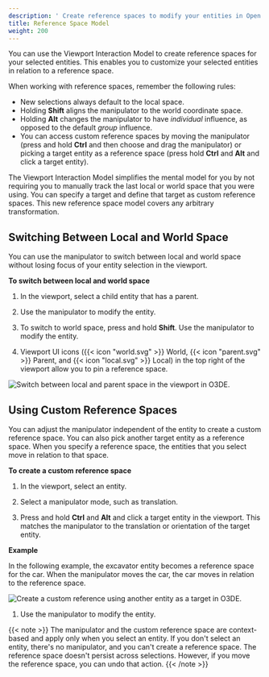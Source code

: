 ```yaml
---
description: ' Create reference spaces to modify your entities in Open 3D Engine. '
title: Reference Space Model
weight: 200
---
```


You can use the Viewport Interaction Model to create reference spaces for your selected entities. This enables you to customize your selected entities in relation to a reference space.

When working with reference spaces, remember the following rules:
+ New selections always default to the local space.
+ Holding **Shift** aligns the manipulator to the world coordinate space.
+ Holding **Alt** changes the manipulator to have _individual_ influence, as opposed to the default _group_ influence.
+ You can access custom reference spaces by moving the manipulator (press and hold **Ctrl** and then choose and drag the manipulator) or picking a target entity as a reference space (press hold **Ctrl** and **Alt** and click a target entity).

The Viewport Interaction Model simplifies the mental model for you by not requiring you to manually track the last local or world space that you were using. You can specify a target and define that target as custom reference spaces. This new reference space model covers any arbitrary transformation.

## Switching Between Local and World Space 

You can use the manipulator to switch between local and world space without losing focus of your entity selection in the viewport.

**To switch between local and world space**

1. In the viewport, select a child entity that has a parent.

1. Use the manipulator to modify the entity.

1. To switch to world space, press and hold **Shift**. Use the manipulator to modify the entity.

1. Viewport UI icons ({{< icon "world.svg" >}} World, {{< icon "parent.svg" >}} Parent, and {{< icon "local.svg" >}} Local) in the top right of the viewport allow you to pin a reference space.

![Switch between local and parent space in the viewport in O3DE.](/images/user-guide/viewportinteractionmodel/viewport-selection-model-1.gif)

## Using Custom Reference Spaces 

You can adjust the manipulator independent of the entity to create a custom reference space. You can also pick another target entity as a reference space. When you specify a reference space, the entities that you select move in relation to that space.

**To create a custom reference space**

1. In the viewport, select an entity.

1. Select a manipulator mode, such as translation.

1. Press and hold **Ctrl** and **Alt** and click a target entity in the viewport. This matches the manipulator to the translation or orientation of the target entity.

**Example**

In the following example, the excavator entity becomes a reference space for the car. When the manipulator moves the car, the car moves in relation to the reference space.

![Create a custom reference using another entity as a target in O3DE.](/images/user-guide/viewportinteractionmodel/viewport-selection-model-4.gif)

1. Use the manipulator to modify the entity.

{{< note >}}
The manipulator and the custom reference space are context-based and apply only when you select an entity. If you don't select an entity, there's no manipulator, and you can't create a reference space. The reference space doesn't persist across selections. However, if you move the reference space, you can undo that action.
{{< /note >}}
